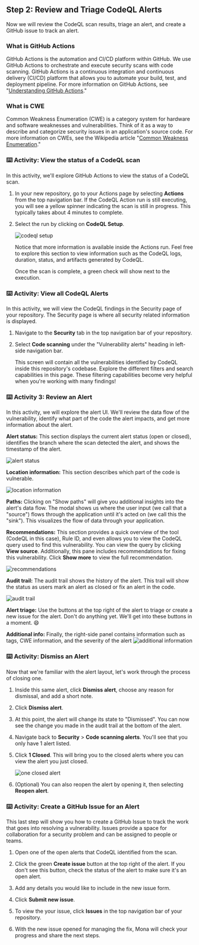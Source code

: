 ## Step 2: Review and Triage CodeQL Alerts

Now we will review the CodeQL scan results, triage an alert, and create a GitHub issue to track an alert.

### What is GitHub Actions

GitHub Actions is the automation and CI/CD platform within GitHub. We use GitHub Actions to orchestrate and execute security scans with code scanning. GitHub Actions is a continuous integration and continuous delivery (CI/CD) platform that allows you to automate your build, test, and deployment pipeline. For more information on GitHub Actions, see "[Understanding GitHub Actions](https://docs.github.com/en/actions/learn-github-actions/understanding-github-actions)."

### What is CWE

Common Weakness Enumeration (CWE) is a category system for hardware and software weaknesses and vulnerabilities. Think of it as a way to describe and categorize security issues in an application's source code. For more information on CWEs, see the Wikipedia article "[Common Weakness Enumeration](https://en.wikipedia.org/wiki/Common_Weakness_Enumeration)."

### ⌨️ Activity: View the status of a CodeQL scan

In this activity, we'll explore GitHub Actions to view the status of a CodeQL scan.

1. In your new repository, go to your Actions page by selecting **Actions** from the top navigation bar. If the CodeQL Action run is still executing, you will see a yellow spinner indicating the scan is still in progress. This typically takes about 4 minutes to complete.

1. Select the run by clicking on **CodeQL Setup**.

   ![codeql setup](https://github.com/user-attachments/assets/016a729e-3b41-466c-8edf-3d4b41a86b7d)

   Notice that more information is available inside the Actions run. Feel free to explore this section to view information such as the CodeQL logs, duration, status, and artifacts generated by CodeQL.

   Once the scan is complete, a green check will show next to the execution.

### ⌨️ Activity: View all CodeQL Alerts

In this activity, we will view the CodeQL findings in the Security page of your repository. The Security page is where all security related information is displayed.

1. Navigate to the **Security** tab in the top navigation bar of your repository.

1. Select **Code scanning** under the "Vulnerability alerts" heading in left-side navigation bar.

   This screen will contain all the vulnerabilities identified by CodeQL inside this repository's codebase. Explore the different filters and search capabilities in this page. These filtering capabilities become very helpful when you're working with many findings!

### ⌨️ Activity 3: Review an Alert

In this activity, we will explore the alert UI. We'll review the data flow of the vulnerability, identify what part of the code the alert impacts, and get more information about the alert.

**Alert status:** This section displays the current alert status (open or closed), identifies the branch where the scan detected the alert, and shows the timestamp of the alert.

![alert status](https://github.com/user-attachments/assets/2fecc67d-52ef-44fc-ad89-1eb28ceb9437)

**Location information:** This section describes which part of the code is vulnerable.

![location information](https://github.com/user-attachments/assets/1a450118-f200-436b-8433-04b7e5e4f1a8)

**Paths:** Clicking on "Show paths" will give you additional insights into the alert's data flow. The modal shows us where the user input (we call that a "source") flows through the application until it's acted on (we call this the "sink"). This visualizes the flow of data through your application.

**Recommendations:** This section provides a quick overview of the tool (CodeQL in this case), Rule ID, and even allows you to view the CodeQL query used to find this vulnerability. You can view the query by clicking **View source**. Additionally, this pane includes recommendations for fixing this vulnerability. Click **Show more** to view the full recommendation.

![recommendations](https://github.com/user-attachments/assets/a5653b45-b66f-4e5b-8e03-a7b8cd3b91b4)

**Audit trail:** The audit trail shows the history of the alert. This trail will show the status as users mark an alert as closed or fix an alert in the code.

![audit trail](https://github.com/user-attachments/assets/25ec5256-20c7-4e9d-8160-ff40f3763872)

**Alert triage:** Use the buttons at the top right of the alert to triage or create a new issue for the alert. Don't do anything yet. We'll get into these buttons in a moment. 😄

**Additional info:** Finally, the right-side panel contains information such as tags, CWE information, and the severity of the alert
![additional information](https://github.com/user-attachments/assets/9a5aaf3f-e063-4d07-8cdd-6272eec8a411)

### ⌨️ Activity: Dismiss an Alert

Now that we're familiar with the alert layout, let's work through the process of closing one.

1. Inside this same alert, click **Dismiss alert**, choose any reason for dismissal, and add a short note.

1. Click **Dismiss alert**.

1. At this point, the alert will change its state to "Dismissed". You can now see the change you made in the audit trail at the bottom of the alert.

1. Navigate back to **Security** > **Code scanning alerts**. You'll see that you only have 1 alert listed.

1. Click **1 Closed**. This will bring you to the closed alerts where you can view the alert you just closed.

   ![one closed alert](https://github.com/user-attachments/assets/b10005b6-9ef8-4d46-a160-4c9849d2c898)

1. (Optional) You can also reopen the alert by opening it, then selecting **Reopen alert**.

### ⌨️ Activity: Create a GitHub Issue for an Alert

This last step will show you how to create a GitHub Issue to track the work that goes into resolving a vulnerability. Issues provide a space for collaboration for a security problem and can be assigned to people or teams.

1. Open one of the open alerts that CodeQL identified from the scan.

1. Click the green **Create issue** button at the top right of the alert. If you don't see this button, check the status of the alert to make sure it's an open alert.

1. Add any details you would like to include in the new issue form.

1. Click **Submit new issue**.

1. To view the your issue, click **Issues** in the top navigation bar of your repository.

1. With the new issue opened for managing the fix, Mona will check your progress and share the next steps.
